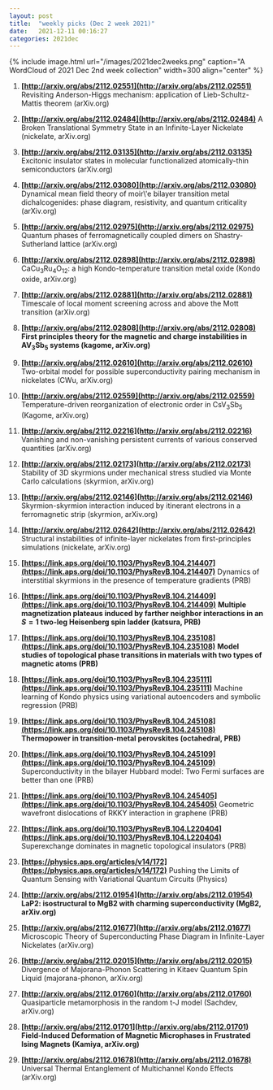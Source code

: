 ```yaml
---
layout: post
title:  "weekly picks (Dec 2 week 2021)"
date:   2021-12-11 00:16:27
categories: 2021dec
---
```


{% include image.html url="/images/2021dec2weeks.png" caption="A WordCloud of 2021 Dec 2nd week collection" width=300 align="center" %}


1. **[http://arxiv.org/abs/2112.02551](http://arxiv.org/abs/2112.02551)** Revisiting Anderson-Higgs mechanism: application of Lieb-Schultz-Mattis theorem (arXiv.org)

1. **[http://arxiv.org/abs/2112.02484](http://arxiv.org/abs/2112.02484)** A Broken Translational Symmetry State in an Infinite-Layer Nickelate (nickelate, arXiv.org)

1. **[http://arxiv.org/abs/2112.03135](http://arxiv.org/abs/2112.03135)** Excitonic insulator states in molecular functionalized atomically-thin semiconductors (arXiv.org)

1. **[http://arxiv.org/abs/2112.03080](http://arxiv.org/abs/2112.03080)** Dynamical mean field theory of moir\\'e bilayer transition metal dichalcogenides: phase diagram, resistivity, and quantum criticality (arXiv.org)

1. **[http://arxiv.org/abs/2112.02975](http://arxiv.org/abs/2112.02975)** Quantum phases of ferromagnetically coupled dimers on Shastry-Sutherland lattice (arXiv.org)

1. **[http://arxiv.org/abs/2112.02898](http://arxiv.org/abs/2112.02898)** CaCu$_3$Ru$_4$O$_{12}$: a high Kondo-temperature transition metal oxide (Kondo oxide, arXiv.org)

1. **[http://arxiv.org/abs/2112.02881](http://arxiv.org/abs/2112.02881)** Timescale of local moment screening across and above the Mott transition (arXiv.org)

1. **[http://arxiv.org/abs/2112.02808](http://arxiv.org/abs/2112.02808)** **First principles theory for the magnetic and charge instabilities in AV$_3$Sb$_5$ systems (kagome, arXiv.org)**


1. **[http://arxiv.org/abs/2112.02610](http://arxiv.org/abs/2112.02610)** Two-orbital model for possible superconductivity pairing mechanism in nickelates (CWu, arXiv.org)

1. **[http://arxiv.org/abs/2112.02559](http://arxiv.org/abs/2112.02559)** Temperature-driven reorganization of electronic order in CsV$_3$Sb$_5$ (Kagome, arXiv.org)

1. **[http://arxiv.org/abs/2112.02216](http://arxiv.org/abs/2112.02216)** Vanishing and non-vanishing persistent currents of various conserved quantities (arXiv.org)

1. **[http://arxiv.org/abs/2112.02173](http://arxiv.org/abs/2112.02173)** Stability of 3D skyrmions under mechanical stress studied via Monte Carlo calculations (skyrmion, arXiv.org)

1. **[http://arxiv.org/abs/2112.02146](http://arxiv.org/abs/2112.02146)** Skyrmion-skyrmion interaction induced by itinerant electrons in a ferromagnetic strip (skyrmion, arXiv.org)

1. **[http://arxiv.org/abs/2112.02642](http://arxiv.org/abs/2112.02642)** Structural instabilities of infinite-layer nickelates from first-principles simulations (nickelate, arXiv.org)




1. **[https://link.aps.org/doi/10.1103/PhysRevB.104.214407](https://link.aps.org/doi/10.1103/PhysRevB.104.214407)** Dynamics of interstitial skyrmions in the presence of temperature gradients (PRB)

1. **[https://link.aps.org/doi/10.1103/PhysRevB.104.214409](https://link.aps.org/doi/10.1103/PhysRevB.104.214409)** **Multiple magnetization plateaus induced by farther neighbor interactions in an $S=1$ two-leg Heisenberg spin ladder (katsura, PRB)**

1. **[https://link.aps.org/doi/10.1103/PhysRevB.104.235108](https://link.aps.org/doi/10.1103/PhysRevB.104.235108)** **Model studies of topological phase transitions in materials with two types of magnetic atoms (PRB)**

1. **[https://link.aps.org/doi/10.1103/PhysRevB.104.235111](https://link.aps.org/doi/10.1103/PhysRevB.104.235111)** Machine learning of Kondo physics using variational autoencoders and symbolic regression (PRB)

1. **[https://link.aps.org/doi/10.1103/PhysRevB.104.245108](https://link.aps.org/doi/10.1103/PhysRevB.104.245108)** **Thermopower in transition-metal perovskites (octahedral, PRB)**

1. **[https://link.aps.org/doi/10.1103/PhysRevB.104.245109](https://link.aps.org/doi/10.1103/PhysRevB.104.245109)** Superconductivity in the bilayer Hubbard model: Two Fermi surfaces are better than one (PRB)

1. **[https://link.aps.org/doi/10.1103/PhysRevB.104.245405](https://link.aps.org/doi/10.1103/PhysRevB.104.245405)** Geometric wavefront dislocations of RKKY interaction in graphene (PRB)

1. **[https://link.aps.org/doi/10.1103/PhysRevB.104.L220404](https://link.aps.org/doi/10.1103/PhysRevB.104.L220404)** Superexchange dominates in magnetic topological insulators (PRB)

1. **[https://physics.aps.org/articles/v14/172](https://physics.aps.org/articles/v14/172)** Pushing the Limits of Quantum Sensing with Variational Quantum Circuits (Physics)



1. **[http://arxiv.org/abs/2112.01954](http://arxiv.org/abs/2112.01954)** **LaP2: isostructural to MgB2 with charming superconductivity (MgB2, arXiv.org)**

1. **[http://arxiv.org/abs/2112.01677](http://arxiv.org/abs/2112.01677)** Microscopic Theory of Superconducting Phase Diagram in Infinite-Layer Nickelates (arXiv.org)

1. **[http://arxiv.org/abs/2112.02015](http://arxiv.org/abs/2112.02015)** Divergence of Majorana-Phonon Scattering in Kitaev Quantum Spin Liquid (majorana-phonon, arXiv.org)

1. **[http://arxiv.org/abs/2112.01760](http://arxiv.org/abs/2112.01760)** Quasiparticle metamorphosis in the random t-J model (Sachdev, arXiv.org)

1. **[http://arxiv.org/abs/2112.01701](http://arxiv.org/abs/2112.01701)** **Field-Induced Deformation of Magnetic Microphases in Frustrated Ising Magnets (Kamiya, arXiv.org)**

1. **[http://arxiv.org/abs/2112.01678](http://arxiv.org/abs/2112.01678)** Universal Thermal Entanglement of Multichannel Kondo Effects (arXiv.org)
